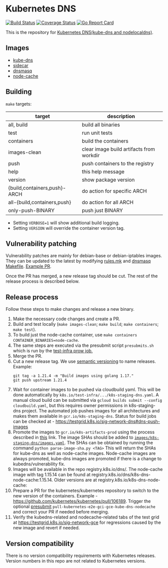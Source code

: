 # Kubernetes DNS

[![Build Status](https://travis-ci.org/kubernetes/dns.svg?branch=master)](https://travis-ci.org/kubernetes/dns)
[![Coverage Status](https://coveralls.io/repos/github/kubernetes/dns/badge.svg?branch=master)](https://coveralls.io/github/kubernetes/dns?branch=master)
[![Go Report Card](https://goreportcard.com/badge/github.com/kubernetes/dns)](https://goreportcard.com/report/github.com/kubernetes/dns)

This is the repository for [Kubernetes DNS(kube-dns and nodelocaldns)](https://kubernetes.io/docs/tasks/access-application-cluster/configure-dns-cluster/).

## Images

* [kube-dns](https://kubernetes.io/docs/tasks/access-application-cluster/configure-dns-cluster/)
* [sidecar](docs/sidecar/README.md)
* [dnsmasq](images/dnsmasq)
* [node-cache](https://kubernetes.io/docs/tasks/administer-cluster/nodelocaldns/)

## Building

`make` targets:

| target | description |
| ---- | ---- |
|all, build   | build all binaries |
|test         | run unit tests |
|containers   | build the containers |
|images-clean | clear image build artifacts from workdir |
|push         | push containers to the registry |
|help         | this help message |
|version      | show package version |
|{build,containers,push}-ARCH | do action for specific ARCH |
|all-{build,containers,push}  | do action for all ARCH |
|only-push-BINARY             | push just BINARY |

* Setting `VERBOSE=1` will show additional build logging.
* Setting `VERSION` will override the container version tag.

## Vulnerability patching

Vulnerability patches are mainly for debian-base or debian-iptables images. They can be updated to the latest by modifying [rules.mk](https://github.com/kubernetes/dns/blob/master/rules.mk#L32-L33) and [dnsmasq Makefile](https://github.com/kubernetes/dns/blob/f44ede5f559a9a29fa23b438e6ce0cb70934d834/images/dnsmasq/Makefile#L30-L32).
[Example PR](https://github.com/kubernetes/dns/pull/475).

Once the PR has merged, a new release tag should be cut. The rest of the release process is described below.

## Release process
Follow these steps to make changes and release a new binary.

1. Make the necessary code changes and create a PR.
2. Build and test locally (`make images-clean`; `make build`; `make containers`; `make test`). 
3. To build just the node-cache container, use `make containers CONTAINER_BINARIES=node-cache`.
4. The same steps are executed via the presubmit script `presubmits.sh` which is run by the [test-infra prow job.](https://github.com/kubernetes/test-infra/blob/88cd2798f36010e071a30c9827f90e647b59fc65/config/jobs/kubernetes/sig-network/sig-network-misc.yaml#L182)
5. Merge the PR.
6. Cut a new release tag. We use [semantic versioning](http://semver.org) to
   name releases.
   Example:
   ```
   git tag -a 1.21.4 -m "Build images using golang 1.17."
   git push upstream 1.21.4
   ```
4. Wait for container images to be pushed via cloudbuild yaml. This will be done automatically by
   `k8s.io/test-infra/.../k8s-staging-dns.yaml`. A manual cloud build can be submitted via
   `gcloud builds submit --config cloudbuild.yaml`, but this requires owner permissions in k8s-staging-dns project.
   The automated job pushes images for all architectures and makes them available in `gcr.io/k8s-staging-dns`.
   Status for build jobs can be checked at - https://testgrid.k8s.io/sig-network-dns#dns-push-images
5. Promote the images to `gcr.io/k8s-artifacts-prod` using the process described
   in [this](https://github.com/kubernetes/k8s.io/tree/main/k8s.gcr.io#image-promoter) link.
   The image SHAs should be added to [`images/k8s-staging-dns/images.yaml`](https://github.com/kubernetes/k8s.io/blob/main/registry.k8s.io/images/k8s-staging-dns/images.yaml).
   The SHAs can be obtained by running the command `python parse-image-sha.py <TAG>`
   This will return the SHAs for kube-dns as well as node-cache images. Node-cache images are always promoted, kube-dns images are promoted if there is a change to kubedns/vulnerability fix.
6. Images will be available in the repo registry.k8s.io/dns/. The node-cache image with tag 1.15.14 can be found at registry.k8s.io/dns/k8s-dns-node-cache:1.15.14. Older versions are at registry.k8s.io/k8s-dns-node-cache:<TAG>
7. Prepare a PR for the kubernetes/kubernetes repository to switch to the new
   version of the containers. Example - https://github.com/kubernetes/kubernetes/pull/106189.
   Trigger the optional [presubmit](https://github.com/kubernetes/test-infra/pull/33962) `pull-kubernetes-e2e-gci-gce-kube-dns-nodecache` and correct your PR if needed before merging.
8. Verify the kubedns-related and nodecache-related tabs of the test grid at https://testgrid.k8s.io/sig-network-gce for regressions caused by the new image and revert if needed.
   
## Version compatibility

There is no version compatibility requirements with Kubernetes releases. Version numbers in this repo are not related to Kubernetes versions.
